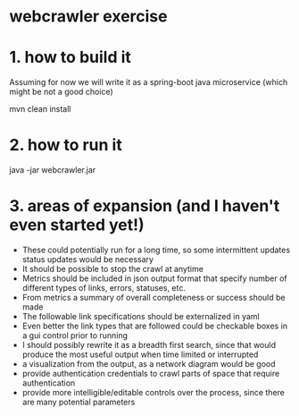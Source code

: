 # webcrawler exercise

# 1. how to build it

Assuming for now we will write it as a spring-boot java microservice (which might be not a good choice)

mvn clean install

# 2. how to run it

java -jar webcrawler.jar


# 3. areas of expansion (and I haven't even started yet!)
* These could potentially run for a long time, so some intermittent updates status updates would be necessary
* It should be possible to stop the crawl at anytime
* Metrics should be included in json output format that specify number of different types of links, errors, statuses, etc.
* From metrics a summary of overall completeness or success should be made
* The followable link specifications should be externalized in yaml
* Even better the link types that are followed could be checkable boxes in a gui control prior to running
* I should possibly rewrite it as a breadth first search, since that would produce the most useful output when time limited or interrupted
* a visualization from the output, as a network diagram would be good
* provide authentication credentials to crawl parts of space that require authentication
* provide more intelligible/editable controls over the process, since there are many potential parameters
